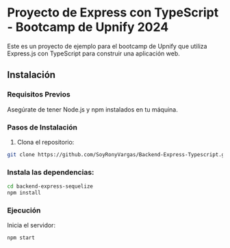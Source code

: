 # Proyecto de Express con TypeScript - Bootcamp de Upnify 2024


Este es un proyecto de ejemplo para el bootcamp de Upnify que utiliza Express.js con TypeScript para construir una aplicación web.

## Instalación

### Requisitos Previos

Asegúrate de tener Node.js y npm instalados en tu máquina.

### Pasos de Instalación

1. Clona el repositorio:

```bash
git clone https://github.com/SoyRonyVargas/Backend-Express-Typescript.git
```

### Instala las dependencias:

```bash
cd backend-express-sequelize
npm install
```


### Ejecución

Inicia el servidor:

```bash
npm start
```